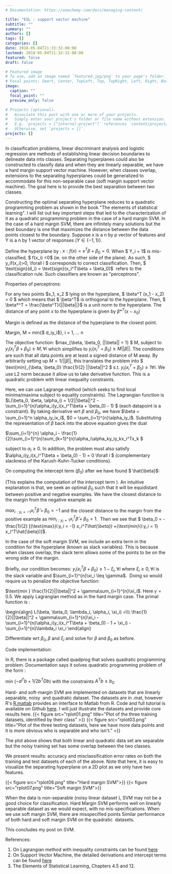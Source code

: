```yaml
---
# Documentation: https://wowchemy.com/docs/managing-content/

title: "ESL : support vector machine"
subtitle: ""
summary: ""
authors: []
tags: []
categories: []
date: 2018-05-04T21:33:32-08:00
lastmod: 2018-05-04T21:33:32-08:00
featured: false
draft: false

# Featured image
# To use, add an image named `featured.jpg/png` to your page's folder.
# Focal points: Smart, Center, TopLeft, Top, TopRight, Left, Right, BottomLeft, Bottom, BottomRight.
image:
  caption: ""
  focal_point: ""
  preview_only: false

# Projects (optional).
#   Associate this post with one or more of your projects.
#   Simply enter your project's folder or file name without extension.
#   E.g. `projects = ["internal-project"]` references `content/project/deep-learning/index.md`.
#   Otherwise, set `projects = []`.
projects: []
---
```


In classification problems, linear discriminant analysis and logistic regression are methods of establishing linear decision boundaries to delineate data into classes. Separating hyperplanes could also be constructed to classify data and when they are linearly separable, we have a hard margin support vector machine. However, when classes overlap, extensions to the separating hyperplanes could be generalized to accommodate for this non-separable case (soft margin support vector machine). The goal here is to provide the best separation between two classes.

Constructing the optimal separating hyperplane reduces to a quadratic programming problem as shown in the book "The elements of statistical learning". I will list out key important steps that led to the characterization of it as a quadratic programming problem in the case of a hard margin SVM. In the case of a hard margin SVM, there are infinitely many solutions but the best boundary is one that maximizes the distance between the data points closest to the boundary. Suppose x is a n by p vector of features and Y is a n by 1 vector of responses ($Y \in \{-1, 1\}$).

Define the hyperplane by : $x: f(x) = x^T\beta + \beta_0 = 0$. When $ Y_i = 1$ is mis-classified, $ f(x_i) <0$ (ie. on the other side of the plane). As such, $ y_if(x_i)>0, \forall i $ corresponds to correct classification. Then, $ \text{sign}(d_i) = \text{sign}(x_i^T\beta + \beta_0)$  refers to the classification rule. Such classifiers are known as "perceptrons".

Properties of perceptrons:

For any two points $x_1, x_2 $ lying on the hyperplane, $ \beta^T (x_1 - x_2) = 0 $ which means that $ \beta^T$ is orthogonal to the hyperplane.
Then, $ \beta*^T = \frac{\beta^T}{||\beta||}$ is a unit norm to the hyperplane.
The distance of any point x to the hyperplane is given by $\beta*^{T} (x - x_0)$

Margin is defined as the distance of the hyperplane to the closest point. 

Margin, M = min{$ d_iy_i$}, i = 1, ... n

The objective function: 
$max_{\beta, \beta_0, ||\beta|| = 1} $ M, subject to $y_i (x_i^T\beta + \beta_0) \geq M, \forall i$ 
which simplifies to $y_i(x_i^T + \beta_0) \geq M||\beta||$. The conditions are such that all data points are at least a signed distance of M away. By arbitrarily setting up $M = 1/||\beta||$, this translates the problem into $ \text{min}_{\beta, \beta_0} \frac{1}{2} ||\beta||^2 $ s.t. $y_i(x_i^T + \beta_0) \geq 1 \forall i$. We use L2 norm because it allow us to take derivative function. This is a quadratic problem with linear inequality constraints.

Here, we can use Lagrange method (which seeks to find local minima/maxima subject to equality constraints). The Lagrangian function is $L(\beta_0, \beta, \alpha_i) = 1/2||\beta||^2 - \sum_{i=1}^{n}\alpha_i(y_i(x_i^T\beta + \beta_0) - 1) $ (each datapoint is a constraint). By taking derivative wrt $\beta$ and $\beta_0$, we have $\beta = \sum_{i=1}^n \alpha_iy_ix_i$, $0 = \sum_{i=1}^{n}\alpha_iy_i$. Substituting the representation of $\beta$ back into the above equation gives the dual

$\sum_{i=1}^{n} \alpha_i - \frac{1}{2}\sum_{i=1}^{n}\sum_{k=1}^{n}\alpha_i\alpha_ky_iy_kx_i^Tx_k $

subject to $\alpha_i \geq 0$. In addition, the problem must also satisfy $\alpha_i(y_i(x_i^T\beta + \beta_0) - 1) = 0 \forall i $ (complementary slackness of the Karush-Kuhn-Tucker conditions).

On computing the intercept term ($\beta_0$) after we have found $ \hat{\beta}$:

(This explains the computation of the intercept term ). An intuitive explanation is that, we seek an optimal $\beta_0$ such that it will be equidistant between positive and negative examples. We have the closest distance to the margin from the negative example as

$max_{i:y_i = -1} x_i^T\hat{\beta} + \beta_0 = - 1$ and the closest distance to the margin from the positive example as $\text{min}_{i:y_i = 1} x_i^T\hat{\beta} + \beta_0 =  1$.  Then we see that $ \beta_0 = -\frac{1}{2} [(\text{max}_{i:y_i = -1} x_i^T\hat{\beta}) +(\text{min}_{i:y_i = 1} x_i^T\hat{\beta})]$.

In the case of the soft margin SVM, we include an extra term in the condition for the hyperplane (known as slack variables). This is because when classes overlap, the slack term allows some of the points to be on the wrong side of the margin.

Briefly, our condition becomes: $y_i(x_i^T\beta + \beta_0) \geq 1 - \xi_i, \forall i$ where $\xi_i \geq 0, \forall i$ is the slack variable and $\sum_{i=1}^{n}\xi_i \leq \gamma$.  Doing so would require us to penalize the objective function:

$\text{min } \frac{1}{2}||\beta||^2 + \gamma\sum_{i=1}^{n}\xi_i$. Here $\gamma = 0.5$. We apply Lagrangian method as in the hard margin case. The primal function is :

\begin{align} 
L(\beta, \beta_0, \lambda_i, \alpha_i, \xi_i) =\\\\\\
\frac{1}{2}||\beta||^2 + \gamma\sum_{i=1}^{n}\xi_i -
\sum_{i=1}^{n}\alpha_i(y_i(x_i^T\beta + \beta_0) - 1 + \xi_i)
-\sum_{i=1}^{n}\lambda_i \xi_i
\end{align}

Differentiate wrt $\beta_0, \beta \text{ and } \xi_i$ and solve for $\beta$ and $\beta_0$ as before.

Code implementation: 

In R, there is a package called quadprog that solves quadratic programming problem. Documentation says it solves quadratic programming problem of the form :

min ($-d^T b + 1/2 b^T D b$) with the constraints $A^T b \geq b_0$

Hard- and soft-margin SVM are implemented on datasets that are linearly separable, noisy  and quadratic dataset. The datasets are in .mat, however R's [R.matlab](https://cran.r-project.org/web/packages/R.matlab/R.matlab.pdf) provides an interface to Matlab from R. Code and full tutorial is available on Github [here](https://github.com/faithghlee/SupportVectorMachine). I will just illustrate the datasets and provide core results here.
{{< figure src="rplot01.png" title="Plot of the three training datasets, identified by their class" >}}
{{< figure src="rplot03.png" title="Plot of the three testing datasets, here we have more data points and it is more obvious who is separable and who isn't." >}}

The plot above shows that both linear and quadratic data set are separable but the noisy training set has some overlap between the two classes.

We present results: accuracy and misclassification error rates on both the training and test datasets of each of the above. Note that here, it is easy to visualize the separating hyperplane on a 2D plot as we only have two features.

{{< figure src="rplot06.png" title="Hard margin SVM">}}
{{< figure src="rplot07.png" title="Soft margin SVM">}}

When the data is non-separable (noisy linear dataset ), SVM may not be a good choice for classification.
Hard Margin SVM performs well on linearly separable dataset as we would expect, with no mis-specifications. When we use soft margin SVM, there are misspecified points
Similar performance of both hard and soft margin SVM on the quadratic  datasets.

This concludes my post on SVM.

References:

1. On Lagrangian method with inequality constraints can be found [here](http://www1.maths.leeds.ac.uk/~cajones/math2640/notes4.pdf)
2. On Support Vector Machine, the detailed derivations and intercept terms can be found [here](http://cs229.stanford.edu/notes/cs229-notes3.pdf)
3. The Elements of Statistical Learning, Chapters 4.5 and 12.